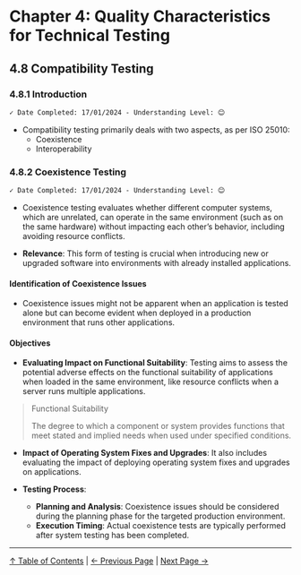 # Chapter 4: Quality Characteristics for Technical Testing

## 4.8 Compatibility Testing

### 4.8.1 Introduction

```markdown
✓ Date Completed: 17/01/2024 - Understanding Level: 😊
```

- Compatibility testing primarily deals with two aspects, as per ISO 25010:
  - Coexistence
  - Interoperability

### 4.8.2 Coexistence Testing

```markdown
✓ Date Completed: 17/01/2024 - Understanding Level: 😊
```

- Coexistence testing evaluates whether different computer systems, which are unrelated, can operate in the same environment (such as on the same hardware) without impacting each other’s behavior, including avoiding resource conflicts.

- **Relevance**: This form of testing is crucial when introducing new or upgraded software into environments with already installed applications.

#### Identification of Coexistence Issues

- Coexistence issues might not be apparent when an application is tested alone but can become evident when deployed in a production environment that runs other applications.

#### Objectives

- **Evaluating Impact on Functional Suitability**: Testing aims to assess the potential adverse effects on the functional suitability of applications when loaded in the same environment, like resource conflicts when a server runs multiple applications.

> Functional Suitability
>
> The degree to which a component or system provides functions that meet stated and implied needs when used under specified conditions.

- **Impact of Operating System Fixes and Upgrades**: It also includes evaluating the impact of deploying operating system fixes and upgrades on applications.

- **Testing Process**:
  - **Planning and Analysis**: Coexistence issues should be considered during the planning phase for the targeted production environment.
  - **Execution Timing**: Actual coexistence tests are typically performed after system testing has been completed.

---

[↑ Table of Contents](../../README.md#table-of-contents) | [← Previous Page](4.7-portability-testing.md) | [Next Page →](4.9-operational-profiles.md)
